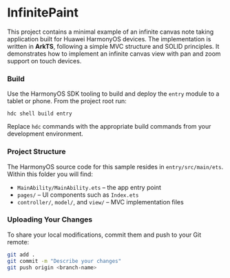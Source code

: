 # InfinitePaint
This project contains a minimal example of an infinite canvas note taking
application built for Huawei HarmonyOS devices. The implementation is
written in **ArkTS**, following a simple MVC structure and SOLID
principles. It demonstrates how to implement an infinite canvas view with
pan and zoom support on touch devices.

### Build

Use the HarmonyOS SDK tooling to build and deploy the `entry` module to a
tablet or phone. From the project root run:

```
hdc shell build entry
```

Replace `hdc` commands with the appropriate build commands from your
development environment.

### Project Structure

The HarmonyOS source code for this sample resides in `entry/src/main/ets`.
Within this folder you will find:

- `MainAbility/MainAbility.ets` – the app entry point
- `pages/` – UI components such as `Index.ets`
- `controller/`, `model/`, and `view/` – MVC implementation files

### Uploading Your Changes

To share your local modifications, commit them and push to your Git remote:

```bash
git add .
git commit -m "Describe your changes"
git push origin <branch-name>
```
